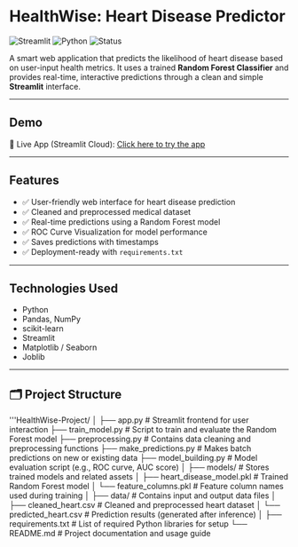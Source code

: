 #  HealthWise: Heart Disease Predictor

![Streamlit](https://img.shields.io/badge/Built%20With-Streamlit-ff4b4b)
![Python](https://img.shields.io/badge/Made%20With-Python-blue)
![Status](https://img.shields.io/badge/Status-Completed-brightgreen)

A smart web application that predicts the likelihood of heart disease based on user-input health metrics. It uses a trained **Random Forest Classifier** and provides real-time, interactive predictions through a clean and simple **Streamlit** interface.

---

##  Demo

🔗 Live App (Streamlit Cloud): [Click here to try the app](https://your-streamlit-link.streamlit.app)

---

##  Features

- ✅ User-friendly web interface for heart disease prediction
- ✅ Cleaned and preprocessed medical dataset
- ✅ Real-time predictions using a Random Forest model
- ✅ ROC Curve Visualization for model performance
- ✅ Saves predictions with timestamps
- ✅ Deployment-ready with `requirements.txt`

---

##  Technologies Used

- Python 
- Pandas, NumPy
- scikit-learn
- Streamlit
- Matplotlib / Seaborn
- Joblib

---

## 🗂️ Project Structure
'''HealthWise-Project/
│
├── app.py                  # Streamlit frontend for user interaction
├── train_model.py          # Script to train and evaluate the Random Forest model
├── preprocessing.py        # Contains data cleaning and preprocessing functions
├── make_predictions.py     # Makes batch predictions on new or existing data
├── model_building.py       # Model evaluation script (e.g., ROC curve, AUC score)
│
├── models/                 # Stores trained models and related assets
│   ├── heart_disease_model.pkl     # Trained Random Forest model
│   └── feature_columns.pkl         # Feature column names used during training
│
├── data/                   # Contains input and output data files
│   ├── cleaned_heart.csv           # Cleaned and preprocessed heart dataset
│   └── predicted_heart.csv         # Prediction results (generated after inference)
│
├── requirements.txt        # List of required Python libraries for setup
└── README.md               # Project documentation and usage guide

